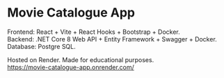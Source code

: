 
# Movie Catalogue App 

Frontend: React + Vite + React Hooks + Bootstrap + Docker.\
Backend: .NET Core 8 Web API + Entity Framework + Swagger + Docker.\
Database: Postgre SQL.

Hosted on Render. Made for educational purposes. \
https://movie-catalogue-app.onrender.com/